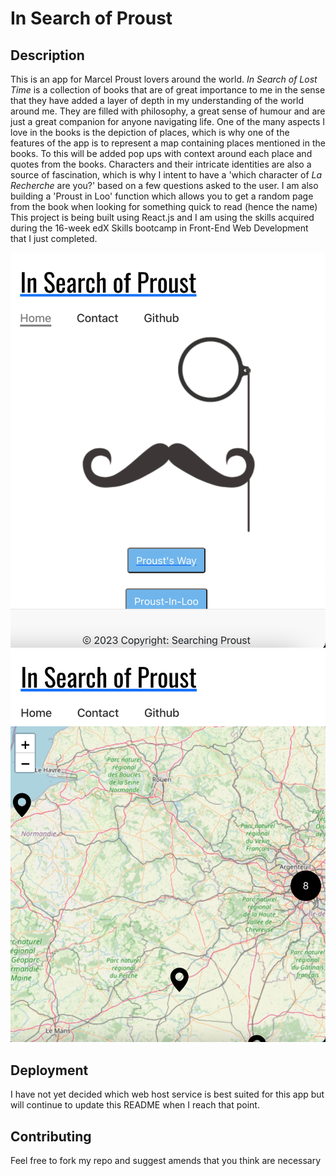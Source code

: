 # In Search of Proust

## Description

This is an app for Marcel Proust lovers around the world. *In Search of Lost Time* is a collection of books that are of great importance to me in the sense that they have added a layer of depth in my understanding of the world around me. They are filled with philosophy, a great sense of humour and are just a great companion for anyone navigating life.
One of the many aspects  I love in the books is the depiction of places, which is why one of the features of the app is to represent a map containing places mentioned in the books. To this will be added pop ups with context around each place and quotes from the books.
Characters and their intricate identities are also a source of fascination, which is why I intent to have a 'which character of *La Recherche* are you?' based on a few questions asked to the user. 
I am also building a 'Proust in Loo' function which allows you to get a random page from the book when looking for something quick to read (hence the name)
This project is being built using React.js and I am using the skills acquired during the 16-week edX Skills bootcamp in Front-End Web Development that I just completed.

![Searching Proust homepage](proust-homepage.png)
![Searching Proust map](proust-map.png)

## Deployment

I have not yet decided which web host service is best suited for this app but will continue to update this README when I reach that point.

## Contributing

Feel free to fork my repo and suggest amends that you think are necessary
